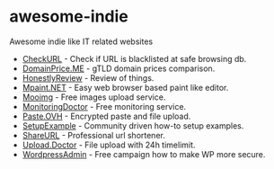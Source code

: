 # awesome-indie
Awesome indie like IT related websites

- [CheckURL](https://checkurl.net/) - Check if URL is blacklisted at safe browsing db.
- [DomainPrice.ME](https://domainprice.me/) - gTLD domain prices comparison.
- [HonestlyReview](https://honestlyreview.com/) - Review of things.
- [Mpaint.NET](https://mpaint.net/) - Easy web browser based paint like editor.
- [Mooimg](https://mooimg.com/) - Free images upload service.
- [MonitoringDoctor](https://monitoringdoctor.com/) - Free monitoring service.
- [Paste.OVH](https://paste.ovh/) - Encrypted paste and file upload.
- [SetupExample](https://setupexample.com/) - Community driven how-to setup examples.
- [ShareURL](https://shareurl.it/) - Professional url shortener.
- [Upload.Doctor](https://upload.doctor/) - File upload with 24h timelimit.
- [WordpressAdmin](https://wordpressadmin.org/) - Free campaign how to make WP more secure.
